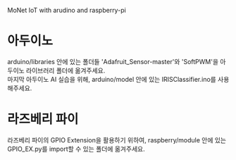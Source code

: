 MoNet IoT with arudino and raspberry-pi

아두이노
==========================
arduino/libraries 안에 있는 폴더들 'Adafruit_Sensor-master'와 'SoftPWM'을 아두이노 라이브러리 폴더에 옮겨주세요.   
마지막 아두이노 AI 실습을 위해, arduino/model 안에 있는 IRISClassifier.ino를 사용해주세요.

라즈베리 파이
============================
라즈베리 파이의 GPIO Extension을 활용하기 위하여, raspberry/module 안에 있는 GPIO_EX.py를 import할 수 있는 폴더에 옮겨주세요.
